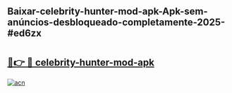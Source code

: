 ## Baixar-celebrity-hunter-mod-apk-Apk-sem-anúncios-desbloqueado-completamente-2025-#ed6zx

# <h2><a href="https://ainizakaria.my?title=celebrity-hunter-mod-apk&ref=22M">🔗👉 🔴 celebrity-hunter-mod-apk</a></h2>

[![acn](https://github.com/user-attachments/assets/0f9c940e-d8b0-45ae-aac7-cd30a18b3e1c)](https://ainizakaria.my?title=celebrity-hunter-mod-apk&ref=22M)

